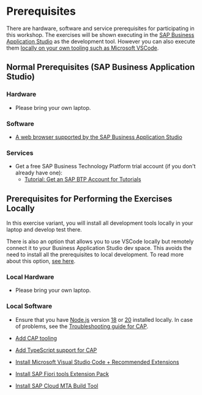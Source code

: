 # Prerequisites

There are hardware, software and service prerequisites for participating in this workshop. The exercises will be shown executing in the [SAP Business Application Studio](https://community.sap.com/topics/business-application-studio) as the development tool. However you can also execute them [locally on your own tooling such as Microsoft VSCode](#prerequisites-for-performing-the-exercises-locally).

## Normal Prerequisites (SAP Business Application Studio)

### Hardware

* Please bring your own laptop.

### Software

* [A web browser supported by the SAP Business Application Studio](https://help.sap.com/docs/SAP%20Business%20Application%20Studio/9d1db9835307451daa8c930fbd9ab264/8f46c6e6f86641cc900871c903761fd4.html#availability)

### Services

* Get a free SAP Business Technology Platform trial account (if you don't already have one):
  * [Tutorial: Get an SAP BTP Account for Tutorials](https://developers.sap.com/tutorials/btp-cockpit-setup.html)

## Prerequisites for Performing the Exercises Locally

In this exercise variant, you will install all development tools locally in your laptop and develop test there.

There is also an option that allows you to use VSCode locally but remotely connect it to your Business Application Studio dev space. This avoids the need to install all the prerequisites to local development. To read more about this option, [see here](https://community.sap.com/t5/technology-blogs-by-members/access-sap-business-application-studio-as-a-remote-from-visual-studio-code/ba-p/13565427).

### Local Hardware

* Please bring your own laptop.

### Local Software

* Ensure that you have [Node.js](https://nodejs.org/en/download/) version [18](https://nodejs.org/dist/latest-v18.x/) or [20](https://nodejs.org/dist/latest-v20.x/) installed locally. In case of problems, see the [Troubleshooting guide for CAP](https://cap.cloud.sap/docs/get-started/troubleshooting#npm-installation).
  
* [Add CAP tooling](https://cap.cloud.sap/docs/get-started/jumpstart#_2-install-cap-s-cds-dk)

* [Add TypeScript support for CAP](https://cap.cloud.sap/docs/node.js/typescript#enable-typescript-support)

* [Install Microsoft Visual Studio Code + Recommended Extensions](https://cap.cloud.sap/docs/get-started/jumpstart#_6-install-visual-studio-code)

* [Install SAP Fiori tools Extension Pack](https://marketplace.visualstudio.com/items?itemName=SAPSE.sap-ux-fiori-tools-extension-pack)

* [Install SAP Cloud MTA Build Tool](https://sap.github.io/cloud-mta-build-tool/download/)  